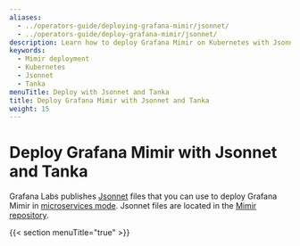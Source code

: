 ```yaml
---
aliases:
  - ../operators-guide/deploying-grafana-mimir/jsonnet/
  - ../operators-guide/deploy-grafana-mimir/jsonnet/
description: Learn how to deploy Grafana Mimir on Kubernetes with Jsonnet and Tanka.
keywords:
  - Mimir deployment
  - Kubernetes
  - Jsonnet
  - Tanka
menuTitle: Deploy with Jsonnet and Tanka
title: Deploy Grafana Mimir with Jsonnet and Tanka
weight: 15
---
```


# Deploy Grafana Mimir with Jsonnet and Tanka

Grafana Labs publishes [Jsonnet](https://jsonnet.org/) files that you can use to deploy Grafana Mimir in [microservices mode](../../references/architecture/deployment-modes/#microservices-mode).
Jsonnet files are located in the [Mimir repository](https://github.com/grafana/mimir/tree/main/operations/mimir).

{{< section menuTitle="true" >}}

